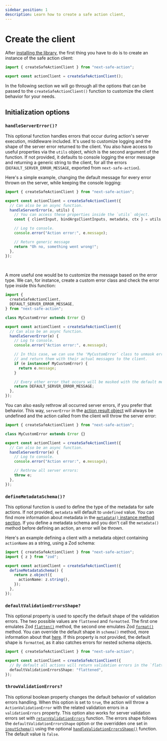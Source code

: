 ```yaml
---
sidebar_position: 1
description: Learn how to create a safe action client,
---
```


# Create the client

After [installing the library](/docs/getting-started#installation), the first thing you have to do is to create an instance of the safe action client:

```typescript title="src/lib/safe-action.ts"
import { createSafeActionClient } from "next-safe-action";

export const actionClient = createSafeActionClient();
```

In the following section we will go through all the options that can be passed to the `createSafeActionClient()` function to customize the client behavior for your needs.

## Initialization options

### `handleServerError()?`

This optional function handles errors that occur during action's server execution, middleware included. It's used to customize logging and the shape of the server error returned to the client. You also have access to useful properties via the `utils` object, which is the second argument of the function. If not provided, it defaults to console logging the error message and returning a generic string to the client, for all the errors (`DEFAULT_SERVER_ERROR_MESSAGE`, exported from `next-safe-action`).

Here's a simple example, changing the default message for every error thrown on the server, while keeping the console logging:

```typescript title=src/lib/safe-action.ts
import { createSafeActionClient } from "next-safe-action";

export const actionClient = createSafeActionClient({
  // Can also be an async function.
  handleServerError(e, utils) {
    // You can access these properties inside the `utils` object.
    const { clientInput, bindArgsClientInputs, metadata, ctx } = utils;

    // Log to console.
    console.error("Action error:", e.message);

    // Return generic message
    return "Oh no, something went wrong!";
  },
});
```

<br />

A more useful one would be to customize the message based on the error type. We can, for instance, create a custom error class and check the error type inside this function:

```typescript title=src/lib/safe-action.ts
import {
  createSafeActionClient,
  DEFAULT_SERVER_ERROR_MESSAGE,
} from "next-safe-action";

class MyCustomError extends Error {}

export const actionClient = createSafeActionClient({
  // Can also be an async function.
  handleServerError(e) {
    // Log to console.
    console.error("Action error:", e.message);

    // In this case, we can use the 'MyCustomError` class to unmask errors
    // and return them with their actual messages to the client.
    if (e instanceof MyCustomError) {
      return e.message;
    }

    // Every other error that occurs will be masked with the default message.
    return DEFAULT_SERVER_ERROR_MESSAGE;
  },
});
```

You can also easily rethrow all occurred server errors, if you prefer that behavior. This way, `serverError` in the [action result object](/docs/define-actions/action-result-object) will always be undefined and the action called from the client will throw the server error:

```typescript title=src/lib/safe-action.ts
import { createSafeActionClient } from "next-safe-action";

class MyCustomError extends Error {}

export const actionClient = createSafeActionClient({
  // Can also be an async function.
  handleServerError(e) {
    // Log to console.
    console.error("Action error:", e.message);

    // Rethrow all server errors:
    throw e;
  },
});
```

### `defineMetadataSchema()?`

This optional function is used to define the type of the metadata for safe actions. If not provided, `metadata` will default to `undefined` value. You can find more information about metadata in the [`metadata()` instance method section](/docs/define-actions/instance-methods#metadata). If you define a metadata schema and you don't call the `metadata()` method before defining an action, an error will be thrown.

Here's an example defining a client with a metadata object containing `actionName` as a string, using a Zod schema:

```typescript title="src/app/safe-action.ts"
import { createSafeActionClient } from "next-safe-action";
import { z } from "zod";

export const actionClient = createSafeActionClient({
  defineMetadataSchema() {
    return z.object({
      actionName: z.string(),
    });
  },
});
```

### `defaultValidationErrorsShape?`

This optional property is used to specify the default shape of the validation errors. The two possible values are `flattened` and `formatted`. The first one emulates Zod [`flatten()`](https://zod.dev/ERROR_HANDLING?id=flattening-errors) method, the second one emulates Zod [`format()`](https://zod.dev/ERROR_HANDLING?id=formatting-errors) method. You can override the default shape in `schema()` method, more information about that [here](/docs/define-actions/validation-errors#customize-validation-errors-format). If this property is not provided, the default shape is `formatted`, as it also catches errors for nested schema objects.

```typescript
import { createSafeActionClient } from "next-safe-action";

export const actionClient = createSafeActionClient({
  // By default all actions will return validation errors in the `flattened` shape.
  defaultValidationErrorsShape: "flattened",
});
```

### `throwValidationErrors?`

This optional boolean property changes the default behavior of validation errors handling. When this option is set to `true`, the action will throw a `ActionValidationError` with the related validation errors in a `validationErrors` property. This option also works for server validation errors set with [`returnValidationErrors`](/docs/define-actions/validation-errors#returnvalidationerrors) function. The errors shape follows the `defaultValidationErrorsShape` option or the overridden one set in [`inputSchema()`](/docs/define-actions/instance-methods#inputschema) using the optional [`handleValidationErrorsShape()`](/docs/define-actions/validation-errors#customize-validation-errors-format) function. The default value is `false`.

